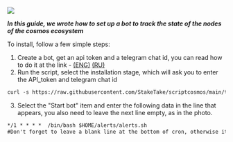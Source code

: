![](https://i.yapx.ru/RTuEU.jpg)

___In this guide, we wrote how to set up a bot to track the state of the nodes of the cosmos ecosystem___

To install, follow a few simple steps:

1. Create a bot, get an api token and a telegram chat id, you can read how to do it at the link - [(ENG)](https://sean-bradley.medium.com/get-telegram-chat-id-80b575520659 "") [(RU)](https://nastroyvse.ru/programs/review/telegram-id-kak-uznat-zachem-nuzhno.html "")  
2. Run the script, select the installation stage, which will ask you to enter the API_token and telegram chat id
```html
curl -s https://raw.githubusercontent.com/StakeTake/scriptcosmos/main/telegram_bot/start > start.sh && chmod +x start.sh && ./start.sh
```
3. Select the "Start bot" item and enter the following data in the line that appears, you also need to leave the next line empty, as in the photo.
```html
*/1 * * * *  /bin/bash $HOME/alerts/alerts.sh
#Don't forget to leave a blank line at the bottom of cron, otherwise it won't work

```


